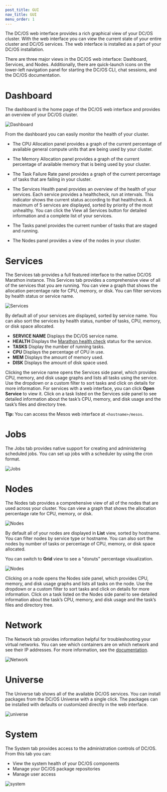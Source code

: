 ```yaml
---
post_title: GUI
nav_title: GUI
menu_order: 1
---
```


The DC/OS web interface provides a rich graphical view of your DC/OS cluster. With the web interface you can view the current state of your entire cluster and DC/OS services. The web interface is installed as a part of your DC/OS installation.

There are three major views in the DC/OS web interface: Dashboard, Services, and Nodes. Additionally, there are quick-launch icons on the lower-left navigation panel for starting the DC/OS CLI, chat sessions, and the DC/OS documentation.

# <a name="dashboard"></a>Dashboard

The dashboard is the home page of the DC/OS web interface and provides an overview of your DC/OS cluster.

![Dashboard](../img/dcos-gui.png)

From the dashboard you can easily monitor the health of your cluster.

*   The CPU Allocation panel provides a graph of the current percentage of available general compute units that are being used by your cluster.

*   The Memory Allocation panel provides a graph of the current percentage of available memory that is being used by your cluster.

*   The Task Failure Rate panel provides a graph of the current percentage of tasks that are failing in your cluster.

*   The Services Health panel provides an overview of the health of your services. Each service provides a healthcheck, run at intervals. This indicator shows the current status according to that healthcheck. A maximum of 5 services are displayed, sorted by priority of the most unhealthy. You can click the View all Services button for detailed information and a complete list of your services.

*   The Tasks panel provides the current number of tasks that are staged and running.

*   The Nodes panel provides a view of the nodes in your cluster.

# <a name="services"></a>Services

The Services tab provides a full featured interface to the native DC/OS Marathon instance. This Services tab provides a comprehensive view of all of the services that you are running. You can view a graph that shows the allocation percentage rate for CPU, memory, or disk. You can filter services by health status or service name.

![Services](../img/dcos-services.png)

By default all of your services are displayed, sorted by service name. You can also sort the services by health status, number of tasks, CPU, memory, or disk space allocated.

*   **SERVICE NAME** Displays the DC/OS service name.
*   **HEALTH** Displays the [Marathon health check][3] status for the service.
*   **TASKS** Display the number of running tasks.
*   **CPU** Displays the percentage of CPU in use.
*   **MEM** Displays the amount of memory used.
*   **DISK** Displays the amount of disk space used.

Clicking the service name opens the Services side panel, which provides CPU, memory, and disk usage graphs and lists all tasks using the service. Use the dropdown or a custom filter to sort tasks and click on details for more information. For services with a web interface, you can click **Open Service** to view it. Click on a task listed on the Services side panel to see detailed information about the task’s CPU, memory, and disk usage and the task’s files and directory tree.

**Tip:** You can access the Mesos web interface at `<hostname>/mesos`.

# <a name="jobs"></a>Jobs

The Jobs tab provides native support for creating and administering scheduled jobs. You can set up jobs with a scheduler by using the cron format.

![Jobs](../img/dcos-jobs.png)

# <a name="nodes"></a>Nodes

The Nodes tab provides a comprehensive view of all of the nodes that are used across your cluster. You can view a graph that shows the allocation percentage rate for CPU, memory, or disk.

![Nodes](../img/dcos-nodes.png)

By default all of your nodes are displayed in **List** view, sorted by hostname. You can filter nodes by service type or hostname. You can also sort the nodes by number of tasks or percentage of CPU, memory, or disk space allocated.

You can switch to **Grid** view to see a "donuts" percentage visualization.

![Nodes](../img/dcos-donuts.png)

Clicking on a node opens the Nodes side panel, which provides CPU, memory, and disk usage graphs and lists all tasks on the node. Use the dropdown or a custom filter to sort tasks and click on details for more information. Click on a task listed on the Nodes side panel to see detailed information about the task’s CPU, memory, and disk usage and the task’s files and directory tree.

# <a name="network"></a>Network

The Network tab provides information helpful for troubleshooting your virtual networks. You can see which containers are on which network and see their IP addresses. For more information, see the [documentation](/docs/1.8/administration/overlay-networks/ip-per-container.md).

![Network](../img/ui-dashboard-network.gif)

# <a name="universe"></a>Universe

The Universe tab shows all of the available DC/OS services. You can install packages from the DC/OS Universe with a single click. The packages can be installed with defaults or customized directly in the web interface. 

![universe](../img/ui-dashboard-universe.gif)

# <a name="system"></a>System

The System tab provides access to the administration controls of DC/OS. From this tab you can:
 
- View the system health of your DC/OS components
- Manage your DC/OS package repositories
- Manage user access 

![system](../img/ui-dashboard-system1.gif)

[3]: https://mesosphere.github.io/marathon/docs/health-checks.html